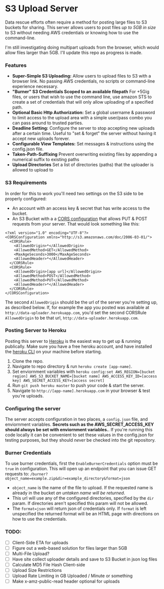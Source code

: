 # S3 Upload Server

Data rescue efforts often require a method for posting large files to S3 buckets for sharing. This server allows users to post files *up to 5GB in size* to S3 without needing AWS credentials or knowing how to use the command-line.

I'm still investigating doing multipart uploads from the browser, which would allow files larger than 5GB. I'll update this repo as progress is made.

### Features
* **Super-Simple S3 Uploading:** Allow users to upload files to S3 with a browser link. No passing AWS credentials, no scripts or command-line experience necessary.
* **"Burner" S3 Credentials Scoped to an available filepath** For +5Gig files, or users that wish to use the command line, use amazon STS to create a set of credentials that will only allow uploading of a specified path.
* **Optional Basic Http Authorization:** Set a global username & password to limit access to the upload area with a simple user/pass combo you can pass around to trusted parties.
* **Deadline Setting:** Configure the server to stop accepting new uploads after a certain time. Useful to "set & forget" the server without having it accept new uploads forever.
* **Configurable View Templates:** Set messages & instructions using the config.json file.
* **Taken-Path-Suffixing** Prevent overwriting existing files by appending a numerical suffix to existing paths
* **Upload Directories** Set a list of directories (paths) that the uploader is allowed to upload to


### S3 Requirements
In order for this to work you'll need two settings on the S3 side to be properly configured:

* An account with an access key & secret that has write access to the bucket.
* An S3 Bucket with a a [CORS configuration](http://docs.aws.amazon.com/AmazonS3/latest/dev/cors.html) that allows PUT & POST requests from your server. That would look something like this:
```
<?xml version="1.0" encoding="UTF-8"?>
<CORSConfiguration xmlns="http://s3.amazonaws.com/doc/2006-03-01/">
  <CORSRule>
    <AllowedOrigin>*</AllowedOrigin>
    <AllowedMethod>GET</AllowedMethod>
    <MaxAgeSeconds>3000</MaxAgeSeconds>
    <AllowedHeader>*</AllowedHeader>
  </CORSRule>
  <CORSRule>
    <AllowedOrigin>[app url]</AllowedOrigin>
    <AllowedMethod>POST</AllowedMethod>
    <AllowedMethod>PUT</AllowedMethod>
    <AllowedHeader>*</AllowedHeader>
  </CORSRule>
</CORSConfiguration>
```

The second `AllowedOrigin` should be the url of the server you're setting up, as described below. If, for example the app you posted was available at `http://data-uploader.herokuapp.com`, you'd set the second CORSRule `AllowedOrigin` to be that url, `http://data-uploader.herokuapp.com`.

### Posting Server to Heroku
Posting this server to [Heroku](http://heroku.com) is the easiest way to get up & running publically. Make sure you have a free heroku account, and have installed the [heroku CLI](https://devcenter.heroku.com/articles/heroku-cli) on your machine before starting.

1. Clone the repo.
2. Navigate to repo directory & run ```heroku create [app-name]```.
3. Set enviornment variables with ```heroku config:set AWS_REGION=[bucket region] AWS_S3_BUCKET_NAME=[bucket name] AWS_ACCESS_KEY_ID=[access key] AWS_SECRET_ACCESS_KEY=[access secret]```
4. Run ```git push heroku master``` to push your code & start the server.
5. Navigate to `http://[app-name].herokuapp.com` in your browser & test you're uploads.


### Configuring the server
The server accepts configuration in two places, a `config.json` file, and enviornment variables. **Secrets such as the AWS_SECRET_ACCESS_KEY should always be set with enviornment variables.**. If you're running this code locally it can be convenient to set these values in the config.json for testing purposes, but they should *never* be checked into the git repository.

### Burner Credentials
To use burner credentials, first the `EnableBurnerCredentials` option must be `true` in configuration. This will open up an endpoint that you can issue GET requests to: ```/burner?object_name=example.zip&dir=example_directory&format=json```

* `object_name` is the name of the file to upload. If the requested name is already in the bucket _an untaken name will be returned_.
* This url will use any of the configured directories, specified by the `dir` param. If directories aren't specified this param will not be allowed.
* The `format=json` will return json of credentials only. If `format` is left unspecified the returned format will be an HTML page with directions on how to use the credentials.

### TODO:

- [ ] Client-Side ETA for uploads
- [ ] Figure out a web-based solution for files larger than 5GB
- [ ] Multi-File Upload?
- [ ] Have site collect uploader details and save to S3 Bucket in json log files
- [ ] Calculate MD5 File Hash Client-side
- [ ] Upload Size Restrictions
- [ ] Upload Rate Limiting in GB Uploaded / Minute or something
- [ ] Make x-amz-public-read header optional for uploads
